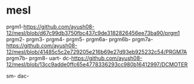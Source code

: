 # mesl
prgm1-https://github.com/ayush08-12/mesl/blob/d67c99db3750fbc437c9de3182826456ee73ba90/prgm1
prgm2-
prgm3-
prgm4-
prgm5-
prgm6a-
prgm6b-
prgm7a-https://github.com/ayush08-12/mesl/blob/41485c5c2e729205e216b69e27d93eb925232c54/PRGM7A
prgm7b-
prgm8-
uart-
dc-https://github.com/ayush08-12/mesl/blob/13cc9adde0ffc65e4778336293cc980b16412997/DCMOTER

sm-
dac-
